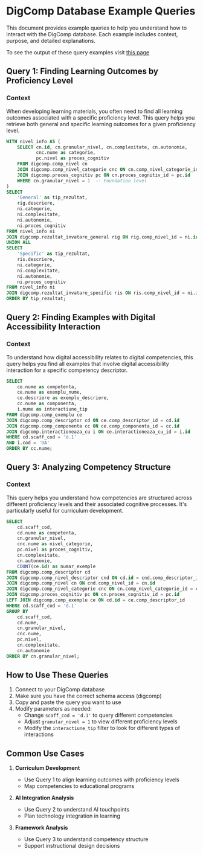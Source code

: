 # DigComp Database Example Queries

This document provides example queries to help you understand how to interact with the DigComp database. Each example includes context, purpose, and detailed explanations.

To see the output of these query examples visit [this page](../index.html)

## Query 1: Finding Learning Outcomes by Proficiency Level

### Context
When developing learning materials, you often need to find all learning outcomes associated with a specific proficiency level. This query helps you retrieve both general and specific learning outcomes for a given proficiency level.

```sql
WITH nivel_info AS (
    SELECT cn.id, cn.granular_nivel, cn.complexitate, cn.autonomie,
           cnc.nume as categorie,
           pc.nivel as proces_cognitiv
    FROM digcomp.comp_nivel cn
    JOIN digcomp.comp_nivel_categorie cnc ON cn.comp_nivel_categorie_id = cnc.id
    JOIN digcomp.proces_cognitiv pc ON cn.proces_cognitiv_id = pc.id
    WHERE cn.granular_nivel = 1  -- Foundation level
)
SELECT 
    'General' as tip_rezultat,
    rig.descriere,
    ni.categorie,
    ni.complexitate,
    ni.autonomie,
    ni.proces_cognitiv
FROM nivel_info ni
JOIN digcomp.rezultat_invatare_general rig ON rig.comp_nivel_id = ni.id
UNION ALL
SELECT 
    'Specific' as tip_rezultat,
    ris.descriere,
    ni.categorie,
    ni.complexitate,
    ni.autonomie,
    ni.proces_cognitiv
FROM nivel_info ni
JOIN digcomp.rezultat_invatare_specific ris ON ris.comp_nivel_id = ni.id
ORDER BY tip_rezultat;
```

## Query 2: Finding Examples with Digital Accessibility Interaction

### Context
To understand how digital accessibility relates to digital competencies, this query helps you find all examples that involve digital accessibility interaction for a specific competency descriptor.

```sql
SELECT 
    ce.nume as competenta,
    ce.nume as exemplu_nume,
    ce.descriere as exemplu_descriere,
    cc.nume as componenta,
    i.nume as interactiune_tip
FROM digcomp.comp_exemplu ce
JOIN digcomp.comp_descriptor cd ON ce.comp_descriptor_id = cd.id
JOIN digcomp.comp_componenta cc ON ce.comp_componenta_id = cc.id
JOIN digcomp.interactioneaza_cu i ON ce.interactioneaza_cu_id = i.id
WHERE cd.scaff_cod = 'd.1'
AND i.cod = 'DA'
ORDER BY cc.nume;
```

## Query 3: Analyzing Competency Structure

### Context
This query helps you understand how competencies are structured across different proficiency levels and their associated cognitive processes. It's particularly useful for curriculum development.

```sql
SELECT 
    cd.scaff_cod,
    cd.nume as competenta,
    cn.granular_nivel,
    cnc.nume as nivel_categorie,
    pc.nivel as proces_cognitiv,
    cn.complexitate,
    cn.autonomie,
    COUNT(ce.id) as numar_exemple
FROM digcomp.comp_descriptor cd
JOIN digcomp.comp_nivel_descriptor cnd ON cd.id = cnd.comp_descriptor_id
JOIN digcomp.comp_nivel cn ON cnd.comp_nivel_id = cn.id
JOIN digcomp.comp_nivel_categorie cnc ON cn.comp_nivel_categorie_id = cnc.id
JOIN digcomp.proces_cognitiv pc ON cn.proces_cognitiv_id = pc.id
LEFT JOIN digcomp.comp_exemplu ce ON cd.id = ce.comp_descriptor_id
WHERE cd.scaff_cod = 'd.1'
GROUP BY 
    cd.scaff_cod,
    cd.nume,
    cn.granular_nivel,
    cnc.nume,
    pc.nivel,
    cn.complexitate,
    cn.autonomie
ORDER BY cn.granular_nivel;
```

## How to Use These Queries

1. Connect to your DigComp database
2. Make sure you have the correct schema access (digcomp)
3. Copy and paste the query you want to use
4. Modify parameters as needed:
   - Change `scaff_cod = 'd.1'` to query different competencies
   - Adjust `granular_nivel = 1` to view different proficiency levels
   - Modify the `interactiune_tip` filter to look for different types of interactions


## Common Use Cases

1. **Curriculum Development**
   - Use Query 1 to align learning outcomes with proficiency levels
   - Map competencies to educational programs

2. **AI Integration Analysis**
   - Use Query 2 to understand AI touchpoints
   - Plan technology integration in learning

3. **Framework Analysis**
   - Use Query 3 to understand competency structure
   - Support instructional design decisions
